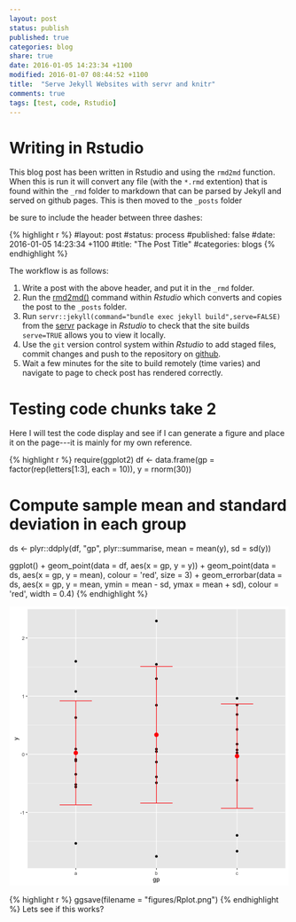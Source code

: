```yaml
---
layout: post
status: publish
published: true
categories: blog
share: true
date: 2016-01-05 14:23:34 +1100
modified: 2016-01-07 08:44:52 +1100
title:  "Serve Jekyll Websites with servr and knitr"
comments: true
tags: [test, code, Rstudio]
---
```

# Writing in Rstudio
This blog post has been written in Rstudio and using the `rmd2md` function. When this is run it will convert any file (with the `*.rmd` extention) that is found within the `_rmd` folder to markdown that can be parsed by Jekyll and served on github pages. This is then moved to the `_posts` folder 
 
be sure to include the header between three dashes:
 

{% highlight r %}
#layout: post
#status: process
#published: false
#date: 2016-01-05 14:23:34 +1100
#title:  "The Post Title"
#categories: blogs
{% endhighlight %}
 
The workflow is as follows:
 
1. Write a post with the above header, and put it in the `_rmd` folder.
2. Run the [rmd2md()](https://github.com/AndySouth/andysouth.github.io/blob/master/rmd2md.r) command within *Rstudio* which converts and copies the post to the `_posts` folder.
3. Run `servr::jekyll(command="bundle exec jekyll build",serve=FALSE)` from the [servr](https://github.com/yihui/servr) package in *Rstudio* to check that the site builds `serve=TRUE` allows you to view it locally.
4. Use the `git` version control system within *Rstudio* to add staged files, commit changes and push to the repository on [github](http://www.github.com).
5. Wait a few minutes for the site to build remotely (time varies) and navigate to page to check post has rendered correctly.  
 
 
# Testing code chunks take 2
Here I will test the code display and see if I can generate a figure and place it on the page---it is mainly for my own reference.

{% highlight r %}
require(ggplot2)
df <- data.frame(gp = factor(rep(letters[1:3], each = 10)),
                 y = rnorm(30))
# Compute sample mean and standard deviation in each group
ds <- plyr::ddply(df, "gp", plyr::summarise, mean = mean(y), sd = sd(y))
 
 
ggplot() +
  geom_point(data = df, aes(x = gp, y = y)) +
  geom_point(data = ds, aes(x = gp, y = mean),
             colour = 'red', size = 3) +
  geom_errorbar(data = ds, aes(x = gp, y = mean,
                               ymin = mean - sd, ymax = mean + sd),
                colour = 'red', width = 0.4)
{% endhighlight %}

![plot of chunk unnamed-chunk-2](/figures/unnamed-chunk-2-1.png) 

{% highlight r %}
ggsave(filename = "figures/Rplot.png")
{% endhighlight %}
Lets see if this works?
